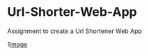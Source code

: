 # Url-Shorter-Web-App
Assignment to create a Url Shortener Web App

1[image](https://res.cloudinary.com/singhprateek089/image/upload/v1627667262/Screenshot_68_ozqp11.png)
